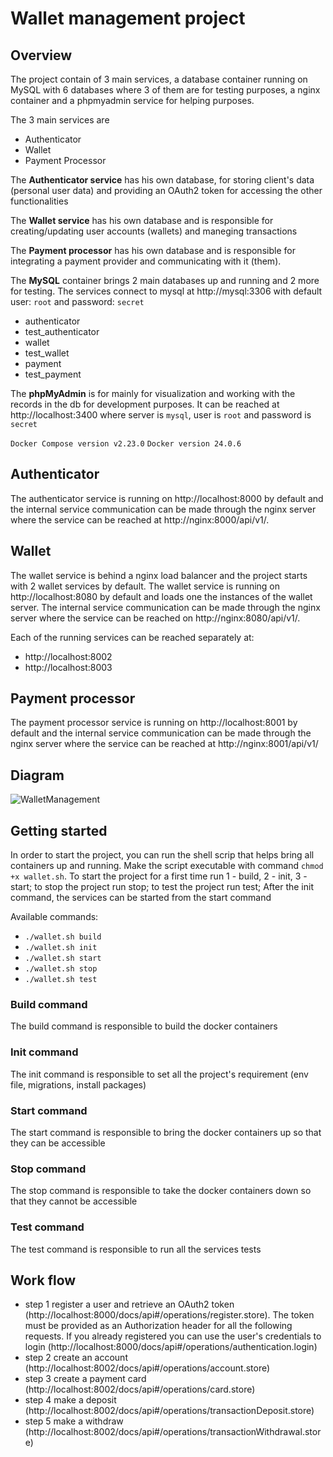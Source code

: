 # Wallet management project

## Overview
The project contain of 3 main services, a database container running on MySQL with 6 databases where 3 of them are for testing purposes, a nginx container and a phpmyadmin service for helping purposes.

The 3 main services are
 - Authenticator
 - Wallet
 - Payment Processor

The **Authenticator service** has his own database, for storing client's data (personal user data) and providing an OAuth2 token for accessing the other functionalities

The **Wallet service** has his own database and is responsible for creating/updating user accounts (wallets) and maneging transactions

The **Payment processor** has his own database and is responsible for integrating a payment provider and communicating with it (them).

The **MySQL** container brings 2 main databases up and running and 2 more for testing. The services connect to mysql at http://mysql:3306 with default user: `root` and password: `secret`
 - authenticator
 - test_authenticator
 - wallet
 - test_wallet
 - payment
 - test_payment

The **phpMyAdmin** is for mainly for visualization and working with the records in the db for development purposes. It can be reached at http://localhost:3400 where server is `mysql`, user is `root` and password is `secret`

`Docker Compose version v2.23.0`
`Docker version 24.0.6`

## Authenticator
The authenticator service is running on http://localhost:8000 by default and the internal service communication can be made through the nginx server where the service can be reached at http://nginx:8000/api/v1/.

## Wallet
The wallet service is behind a nginx load balancer and the project starts with 2 wallet services by default. 
The wallet service is running on http://localhost:8080 by default and loads one the instances of the wallet server.
The internal service communication can be made through the nginx server where the service can be reached on http://nginx:8080/api/v1/.

Each of the running services can be reached separately at:
 - http://localhost:8002
 - http://localhost:8003

## Payment processor
The payment processor service is running on http://localhost:8001 by default and the internal service communication can be made through the nginx server where the service can be reached at http://nginx:8001/api/v1/

## Diagram

![WalletManagement](https://github.com/adrian-bg/remix/assets/17720228/cf5b87af-42b9-4407-8b1a-178cf483221a)


## Getting started

In order to start the project, you can run the shell scrip that helps bring all containers up and running.
Make the script executable with command `chmod +x wallet.sh`. To start the project for a first time run 1 - build, 2 - init, 3 - start; to stop the project run stop; to test the project run test;
After the init command, the services can be started from the start command

Available commands:
 - `./wallet.sh build`
 - `./wallet.sh init` 
 - `./wallet.sh start`
 - `./wallet.sh stop`
 - `./wallet.sh test`

### Build command

The build command is responsible to build the docker containers

### Init command

The init command is responsible to set all the project's requirement (env file, migrations, install packages)

### Start command

The start command is responsible to bring the docker containers up so that they can be accessible

### Stop command

The stop command is responsible to take the docker containers down so that they cannot be accessible

### Test command

The test command is responsible to run all the services tests

## Work flow

 - step 1 register a user and retrieve an OAuth2 token (http://localhost:8000/docs/api#/operations/register.store). 
The token must be provided as an Authorization header for all the following requests. 
If you already registered you can use the user's credentials to login (http://localhost:8000/docs/api#/operations/authentication.login)
 - step 2 create an account (http://localhost:8002/docs/api#/operations/account.store)
 - step 3 create a payment card (http://localhost:8002/docs/api#/operations/card.store)
 - step 4 make a deposit (http://localhost:8002/docs/api#/operations/transactionDeposit.store)
 - step 5 make a withdraw (http://localhost:8002/docs/api#/operations/transactionWithdrawal.store)
